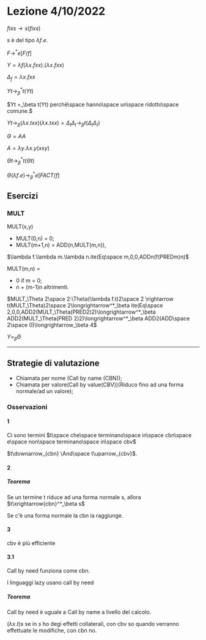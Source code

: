 # Lezione 4/10/2022

$fixs\longrightarrow s(fixs)$

s è del tipo $\lambda f.e.$

$F\longrightarrow^*e[F/f]$

$Y = \lambda f(\lambda x.fxx).(\lambda x.fxx)$

$\Delta_f = \lambda x.fxx$

$Yt\longrightarrow^*_\beta t(Yt)$

$Yt =_\beta t(Yt) perchè\space hanno\space un\space ridotto\space comune.$

$Yt\longrightarrow_\beta (\lambda x.txx)(\lambda x.txx) = \Delta_t\Delta_t\longrightarrow_\beta t(\Delta_t\Delta_t)$

$\Theta = AA$

$A = \lambda y.\lambda x.y(xxy)$

$\Theta t\longrightarrow^*_\beta t(\Theta t)$

$\Theta (\lambda f.e)\longrightarrow^*_\beta e[FACT/f]$

## Esercizi

### MULT

MULT(x,y)

* MULT(0,n) = 0;
* MULT(m+1,n) = ADD(n,MULT(m,n)),

$\lambda f.\lambda m.\lambda n.ite(Eq\space m,0,0,ADDn(f(PREDm)n)$

MULT(m,n) = 

* 0 if m = 0;
* n + (m-1)n altrimenti.

$MULT_\Theta 2\space 2:\Theta(\lambda f.t)2\space 2 \rightarrow t(MULT_\Theta)2\space 2\longrightarrow^*_\beta ite(Eq\space 2,0,0,ADD2(MULT_\Theta(PRED2)2)\longrightarrow^*_\beta ADD2(MULT_\Theta(PRED 2)2)\longrightarrow^*_\beta ADD2(ADD\space 2\space 0)\longrightarrow_\beta 4$

$Y =_\beta \Theta$

___________________________________________________________

## Strategie di valutazione

* Chiamata per nome (Call by name (CBN));
* Chiamata per valore(Call by value(CBV))(Riduco fino ad una forma normale/ad un valore);

### Osservazioni

#### 1

Ci sono termini $t\space che\space terminano\space in\space cbn\space e\space non\space terminano\space in\space cbv$

$t\downarrow_{cbn} \And\space t\uparrow_{cbv}$.

#### 2

##### Teorema

Se un termine t riduce ad una forma normale s, allora  $t\xrightarrow{cbn}^*_\beta s$

Se c'è una forma normale la cbn la raggiunge.

#### 3

cbv è più efficiente 

#### 3.1

Call by need funziona come cbn.

I linguaggi lazy usano call by need

##### Teorema

Call by need è uguale a Call by name a livello del calcolo.

$(\lambda x.t)s$ se in $s$ ho degi effetti collaterali, con cbv so quando verranno effettuate le modifiche, con cbn no.


